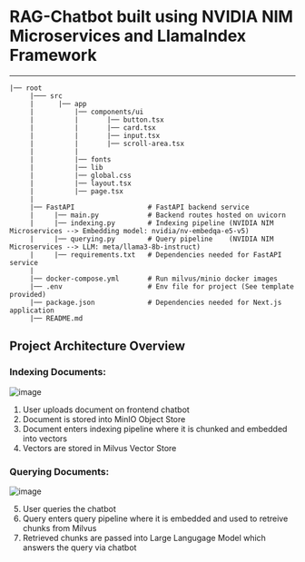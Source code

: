 # RAG-Chatbot built using NVIDIA NIM Microservices and LlamaIndex Framework
--------------------------------------------------------------------------------
```plaintext
|── root
     |─── src                     
     |      |── app 
     |          |── components/ui 
     |          |       |── button.tsx           
     |          |       |── card.tsx           
     |          |       |── input.tsx                
     |          |       |── scroll-area.tsx                
     |          |
     |          |── fonts
     |          |── lib
     |          |── global.css
     |          |── layout.tsx
     |          |── page.tsx 
     |
     |── FastAPI                  # FastAPI backend service
     |     |── main.py            # Backend routes hosted on uvicorn
     |     |── indexing.py        # Indexing pipeline (NVIDIA NIM Microservices --> Embedding model: nvidia/nv-embedqa-e5-v5)  
     |     |── querying.py        # Query pipeline    (NVIDIA NIM Microservices --> LLM: meta/llama3-8b-instruct)
     |     |── requirements.txt   # Dependencies needed for FastAPI service
     |
     |── docker-compose.yml       # Run milvus/minio docker images
     |── .env                     # Env file for project (See template provided)
     |── package.json             # Dependencies needed for Next.js application
     |── README.md
```

## Project Architecture Overview

### Indexing Documents:
![image](https://github.com/user-attachments/assets/3e91f1c2-5987-4b48-bd59-06d81a889e3a)

1. User uploads document on frontend chatbot
2. Document is stored into MinIO Object Store
3. Document enters indexing pipeline where it is chunked and embedded into vectors
4. Vectors are stored in Milvus Vector Store

### Querying Documents:
![image](https://github.com/user-attachments/assets/39893436-81b7-41a0-960e-40519ca87b4f)

5. User queries the chatbot
6. Query enters query pipeline where it is embedded and used to retreive chunks from Milvus
7. Retrieved chunks are passed into Large Langugage Model which answers the query via chatbot







